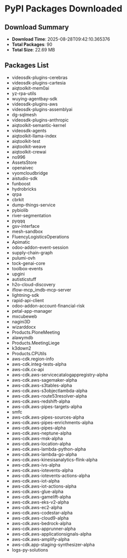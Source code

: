 # PyPI Packages Downloaded

## Download Summary
- **Download Time**: 2025-08-28T09:42:10.365376
- **Total Packages**: 90
- **Total Size**: 22.69 MB

## Packages List
- videosdk-plugins-cerebras
- videosdk-plugins-cartesia
- aiqtoolkit-mem0ai
- yz-rpa-utils
- wuying-agentbay-sdk
- videosdk-plugins-aws
- videosdk-plugins-assemblyai
- dg-sqlmesh
- videosdk-plugins-anthropic
- aiqtoolkit-semantic-kernel
- videosdk-agents
- aiqtoolkit-llama-index
- aiqtoolkit-test
- aiqtoolkit-weave
- aiqtoolkit-crewai
- no996
- AssetsStore
- openaivec
- vyomcloudbridge
- aistudio-sdk
- funboost
- hydrobricks
- qrpa
- cbrkit
- dump-things-service
- pybiolib
- river-segmentation
- pyqqq
- gsv-interface
- mesh-sandbox
- FluencyLogisticsOperations
- Apimatic
- odoo-addon-event-session
- supply-chain-graph
- pulumi-ovh
- tock-genai-core
- toolbox-events
- upgini
- autisticstuff
- h2o-cloud-discovery
- iflow-mcp_imdb-mcp-server
- lightning-sdk
- rapid-api-client
- odoo-addon-account-financial-risk
- petal-app-manager
- mxcubeweb
- nagini3D
- wizarddocx
- Products.PloneMeeting
- alawymdb
- Products.MeetingLiege
- k3down2
- Products.CPUtils
- aws-cdk.region-info
- aws-cdk.integ-tests-alpha
- aws-cdk.cx-api
- aws-cdk.aws-servicecatalogappregistry-alpha
- aws-cdk.aws-sagemaker-alpha
- aws-cdk.aws-s3tables-alpha
- aws-cdk.aws-s3objectlambda-alpha
- aws-cdk.aws-route53resolver-alpha
- aws-cdk.aws-redshift-alpha
- aws-cdk.aws-pipes-targets-alpha
- smfc
- aws-cdk.aws-pipes-sources-alpha
- aws-cdk.aws-pipes-enrichments-alpha
- aws-cdk.aws-pipes-alpha
- aws-cdk.aws-neptune-alpha
- aws-cdk.aws-msk-alpha
- aws-cdk.aws-location-alpha
- aws-cdk.aws-lambda-python-alpha
- aws-cdk.aws-lambda-go-alpha
- aws-cdk.aws-kinesisanalytics-flink-alpha
- aws-cdk.aws-ivs-alpha
- aws-cdk.aws-iotevents-alpha
- aws-cdk.aws-iotevents-actions-alpha
- aws-cdk.aws-iot-alpha
- aws-cdk.aws-iot-actions-alpha
- aws-cdk.aws-glue-alpha
- aws-cdk.aws-gamelift-alpha
- aws-cdk.aws-eks-v2-alpha
- aws-cdk.aws-ec2-alpha
- aws-cdk.aws-codestar-alpha
- aws-cdk.aws-cloud9-alpha
- aws-cdk.aws-bedrock-alpha
- aws-cdk.aws-apprunner-alpha
- aws-cdk.aws-applicationsignals-alpha
- aws-cdk.aws-amplify-alpha
- aws-cdk.app-staging-synthesizer-alpha
- logs-py-solutions
